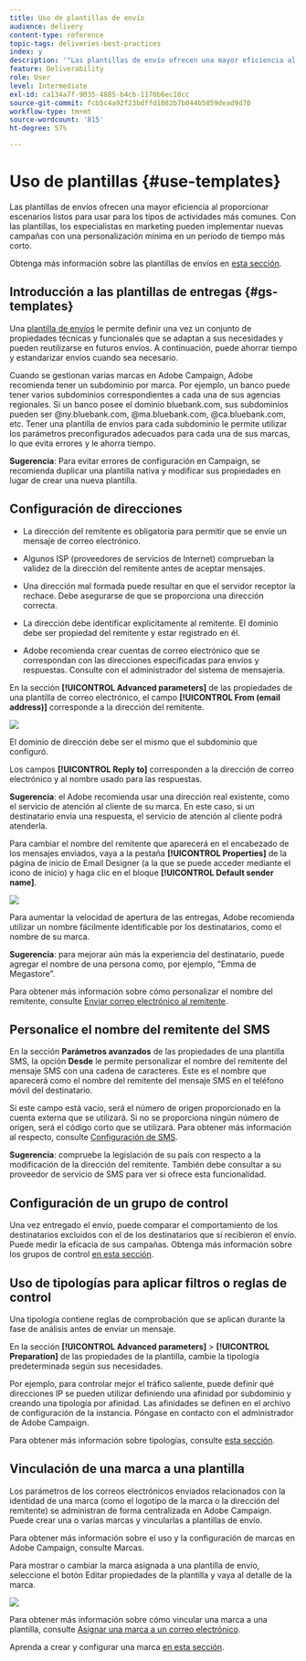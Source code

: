 ```yaml
---
title: Uso de plantillas de envío
audience: delivery
content-type: reference
topic-tags: deliveries-best-practices
index: y
description: '"Las plantillas de envío ofrecen una mayor eficiencia al proporcionar escenarios listos para usar para los tipos de actividades más comunes".'
feature: Deliverability
role: User
level: Intermediate
exl-id: ca134a7f-9035-4885-b4cb-1170b6ec10cc
source-git-commit: fcb5c4a92f23bdffd1082b7b044b5859dead9d70
workflow-type: tm+mt
source-wordcount: '815'
ht-degree: 57%

---
```


# Uso de plantillas {#use-templates}

Las plantillas de envíos ofrecen una mayor eficiencia al proporcionar escenarios listos para usar para los tipos de actividades más comunes. Con las plantillas, los especialistas en marketing pueden implementar nuevas campañas con una personalización mínima en un período de tiempo más corto.

Obtenga más información sobre las plantillas de envíos en [esta sección](../../start/using/marketing-activity-templates.md).

## Introducción a las plantillas de entregas {#gs-templates}

Una [plantilla de envíos](../../start/using/marketing-activity-templates.md#creating-a-new-template) le permite definir una vez un conjunto de propiedades técnicas y funcionales que se adaptan a sus necesidades y pueden reutilizarse en futuros envíos. A continuación, puede ahorrar tiempo y estandarizar envíos cuando sea necesario.

Cuando se gestionan varias marcas en Adobe Campaign, Adobe recomienda tener un subdominio por marca. Por ejemplo, un banco puede tener varios subdominios correspondientes a cada una de sus agencias regionales. Si un banco posee el dominio bluebank.com, sus subdominios pueden ser @ny.bluebank.com, @ma.bluebank.com, @ca.bluebank.com, etc. Tener una plantilla de envíos para cada subdominio le permite utilizar los parámetros preconfigurados adecuados para cada una de sus marcas, lo que evita errores y le ahorra tiempo.

**Sugerencia**: Para evitar errores de configuración en Campaign, se recomienda duplicar una plantilla nativa y modificar sus propiedades en lugar de crear una nueva plantilla.

## Configuración de direcciones

* La dirección del remitente es obligatoria para permitir que se envíe un mensaje de correo electrónico.

* Algunos ISP (proveedores de servicios de Internet) comprueban la validez de la dirección del remitente antes de aceptar mensajes.

* Una dirección mal formada puede resultar en que el servidor receptor la rechace. Debe asegurarse de que se proporciona una dirección correcta.

* La dirección debe identificar explícitamente al remitente. El dominio debe ser propiedad del remitente y estar registrado en él.

* Adobe recomienda crear cuentas de correo electrónico que se correspondan con las direcciones especificadas para envíos y respuestas. Consulte con el administrador del sistema de mensajería.

En la sección **[!UICONTROL Advanced parameters]** de las propiedades de una plantilla de correo electrónico, el campo **[!UICONTROL From (email address)]** corresponde a la dirección del remitente.

![](assets/template-parameters.png)

El dominio de dirección debe ser el mismo que el subdominio que configuró.

Los campos **[!UICONTROL Reply to]** corresponden a la dirección de correo electrónico y al nombre usado para las respuestas.

**Sugerencia**: el Adobe recomienda usar una dirección real existente, como el servicio de atención al cliente de su marca. En este caso, si un destinatario envía una respuesta, el servicio de atención al cliente podrá atenderla.

Para cambiar el nombre del remitente que aparecerá en el encabezado de los mensajes enviados, vaya a la pestaña **[!UICONTROL Properties]** de la página de inicio de Email Designer (a la que se puede acceder mediante el icono de inicio) y haga clic en el bloque **[!UICONTROL Default sender name]**.

![](assets/template-content.png)

Para aumentar la velocidad de apertura de las entregas, Adobe recomienda utilizar un nombre fácilmente identificable por los destinatarios, como el nombre de su marca.

**Sugerencia**: para mejorar aún más la experiencia del destinatario, puede agregar el nombre de una persona como, por ejemplo, &quot;Emma de Megastore&quot;.

Para obtener más información sobre cómo personalizar el nombre del remitente, consulte [Enviar correo electrónico al remitente](../../designing/using/subject-line.md#email-sender).

## Personalice el nombre del remitente del SMS

En la sección **Parámetros avanzados** de las propiedades de una plantilla SMS, la opción **Desde** le permite personalizar el nombre del remitente del mensaje SMS con una cadena de caracteres. Este es el nombre que aparecerá como el nombre del remitente del mensaje SMS en el teléfono móvil del destinatario.

Si este campo está vacío, será el número de origen proporcionado en la cuenta externa que se utilizará. Si no se proporciona ningún número de origen, será el código corto que se utilizará. Para obtener más información al respecto, consulte [Configuración de SMS](../../administration/using/configuring-sms-channel.md).

**Sugerencia**: compruebe la legislación de su país con respecto a la modificación de la dirección del remitente. También debe consultar a su proveedor de servicio de SMS para ver si ofrece esta funcionalidad.

## Configuración de un grupo de control

Una vez entregado el envío, puede comparar el comportamiento de los destinatarios excluidos con el de los destinatarios que sí recibieron el envío. Puede medir la eficacia de sus campañas. Obtenga más información sobre los grupos de control [en esta sección](../../sending/using/control-group.md).

## Uso de tipologías para aplicar filtros o reglas de control

Una tipología contiene reglas de comprobación que se aplican durante la fase de análisis antes de enviar un mensaje.

En la sección **[!UICONTROL Advanced parameters]** > **[!UICONTROL Preparation]** de las propiedades de la plantilla, cambie la tipología predeterminada según sus necesidades.

Por ejemplo, para controlar mejor el tráfico saliente, puede definir qué direcciones IP se pueden utilizar definiendo una afinidad por subdominio y creando una tipología por afinidad. Las afinidades se definen en el archivo de configuración de la instancia. Póngase en contacto con el administrador de Adobe Campaign.

Para obtener más información sobre tipologías, consulte [esta sección](../../sending/using/managing-typologies.md).

## Vinculación de una marca a una plantilla

Los parámetros de los correos electrónicos enviados relacionados con la identidad de una marca (como el logotipo de la marca o la dirección del remitente) se administran de forma centralizada en Adobe Campaign. Puede crear una o varias marcas y vincularlas a plantillas de envío.

Para obtener más información sobre el uso y la configuración de marcas en Adobe Campaign, consulte Marcas.

Para mostrar o cambiar la marca asignada a una plantilla de envío, seleccione el botón Editar propiedades de la plantilla y vaya al detalle de la marca.

![](assets/template-brand.png)

Para obtener más información sobre cómo vincular una marca a una plantilla, consulte [Asignar una marca a un correo electrónico](../../administration/using/branding.md#assigning-a-brand-to-an-email).

Aprenda a crear y configurar una marca [en esta sección](../../administration/using/branding.md#creating-a-brand).
